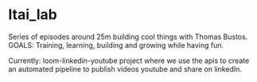 # ltai_lab
Series of episodes around 25m building cool things with Thomas Bustos.
GOALS: Training, learning, building and growing while having fun.

Currently: loom-linkedin-youtube project where we use the apis to create an automated pipeline to publish videos youtube and share on linkedIn.
